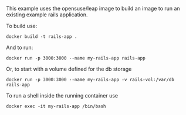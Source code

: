 This example uses the opensuse/leap image to build an image to run an existing example rails application.

To build use:

    docker build -t rails-app .

And to run:

    docker run -p 3000:3000 --name my-rails-app rails-app

Or, to start with a volume defined for the db storage

    docker run -p 3000:3000 --name my-rails-app -v rails-vol:/var/db rails-app

To run a shell inside the running container use

    docker exec -it my-rails-app /bin/bash

